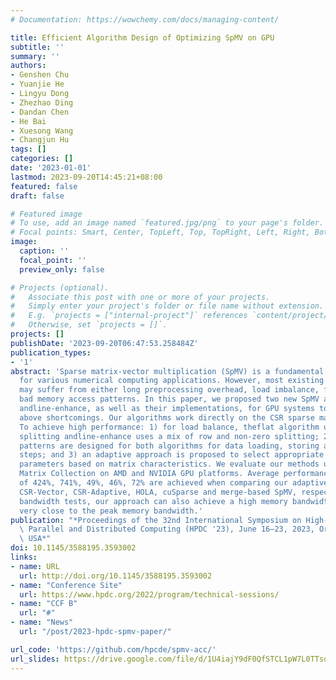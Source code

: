 ```yaml
---
# Documentation: https://wowchemy.com/docs/managing-content/

title: Efficient Algorithm Design of Optimizing SpMV on GPU
subtitle: ''
summary: ''
authors:
- Genshen Chu
- Yuanjie He
- Lingyu Dong
- Zhezhao Ding
- Dandan Chen
- He Bai
- Xuesong Wang
- Changjun Hu
tags: []
categories: []
date: '2023-01-01'
lastmod: 2023-09-20T14:45:21+08:00
featured: false
draft: false

# Featured image
# To use, add an image named `featured.jpg/png` to your page's folder.
# Focal points: Smart, Center, TopLeft, Top, TopRight, Left, Right, BottomLeft, Bottom, BottomRight.
image:
  caption: ''
  focal_point: ''
  preview_only: false

# Projects (optional).
#   Associate this post with one or more of your projects.
#   Simply enter your project's folder or file name without extension.
#   E.g. `projects = ["internal-project"]` references `content/project/deep-learning/index.md`.
#   Otherwise, set `projects = []`.
projects: []
publishDate: '2023-09-20T06:47:53.258484Z'
publication_types:
- '1'
abstract: 'Sparse matrix-vector multiplication (SpMV) is a fundamental building block
  for various numerical computing applications. However, most existing GPU-SpMV approaches
  may suffer from either long preprocessing overhead, load imbalance, format conversion,
  bad memory access patterns. In this paper, we proposed two new SpMV algorithms:flat
  andline-enhance, as well as their implementations, for GPU systems to overcome the
  above shortcomings. Our algorithms work directly on the CSR sparse matrix format.
  To achieve high performance: 1) for load balance, theflat algorithm uses non-zero
  splitting andline-enhance uses a mix of row and non-zero splitting; 2) memory access
  patterns are designed for both algorithms for data loading, storing and reduction
  steps; and 3) an adaptive approach is proposed to select appropriate algorithm and
  parameters based on matrix characteristics. We evaluate our methods using theSuiteSparse
  Matrix Collection on AMD and NVIDIA GPU platforms. Average performance improvements
  of 424%, 741%, 49%, 46%, 72% are achieved when comparing our adaptive approach with
  CSR-Vector, CSR-Adaptive, HOLA, cuSparse and merge-based SpMV, respectively. In
  bandwidth tests, our approach can also achieve a high memory bandwidth, which is
  very close to the peak memory bandwidth.'
publication: "*Proceedings of the 32nd International Symposium on High-Performance\
  \ Parallel and Distributed Computing (HPDC '23), June 16–23, 2023, Orlando, FL,\
  \ USA*"
doi: 10.1145/3588195.3593002
links:
- name: URL
  url: http://doi.org/10.1145/3588195.3593002
- name: "Conference Site"
  url: https://www.hpdc.org/2022/program/technical-sessions/
- name: "CCF B"
  url: "#"
- name: "News"
  url: "/post/2023-hpdc-spmv-paper/"

url_code: 'https://github.com/hpcde/spmv-acc/'
url_slides: https://drive.google.com/file/d/1U4iajY9dF0QfSTCL1pW7L0TTsqs85KaS/view?usp=share_link
---
```


